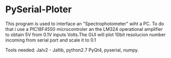 # PySerial-Ploter
This program is used to interface an "Spectrophotometer" wiht a PC. To do that i use a PIC18F4550 microcontroler an the LM324 operational amplifier to obtain 5V from 0.1V inputs Volts.The GUI will plot 10bit resolucion number incoming from serial port and scale it to 0.1


Tools needed:
Jalv2 - Jallib,
python2.7 PyQt4,
pyserial,
numpy.

